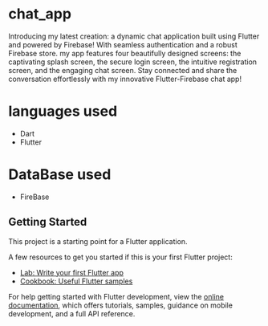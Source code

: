 # chat_app

Introducing my latest creation: a dynamic chat application built using Flutter and powered by Firebase! With seamless authentication and a robust Firebase store. my app features four beautifully designed screens: the captivating splash screen, the secure login screen, the intuitive registration screen, and the engaging chat screen. Stay connected and share the conversation effortlessly with my innovative Flutter-Firebase chat app!
# languages used
- Dart 
- Flutter
# DataBase used
- FireBase

## Getting Started

This project is a starting point for a Flutter application.

A few resources to get you started if this is your first Flutter project:

- [Lab: Write your first Flutter app](https://docs.flutter.dev/get-started/codelab)
- [Cookbook: Useful Flutter samples](https://docs.flutter.dev/cookbook)

For help getting started with Flutter development, view the
[online documentation](https://docs.flutter.dev/), which offers tutorials,
samples, guidance on mobile development, and a full API reference.

